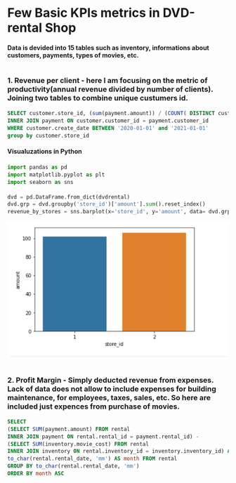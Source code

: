 # Few Basic KPIs metrics in DVD-rental Shop
#### Data is devided into 15 tables such as inventory, informations about customers, payments, types of movies, etc.

#
### 1. Revenue per client - here I am focusing on the metric of productivity(annual revenue divided by number of clients). Joining two tables to combine unique custumers id. 

```sql
SELECT customer.store_id, (sum(payment.amount)) / (COUNT( DISTINCT customer.customer_id)) FROM customer
INNER JOIN payment ON customer.customer_id = payment.customer_id
WHERE customer.create_date BETWEEN '2020-01-01' and '2021-01-01'
group by customer.store_id
```
#### Visualuzations in Python 
```py
import pandas as pd
import matplotlib.pyplot as plt
import seaborn as sns

dvd = pd.DataFrame.from_dict(dvdrental)
dvd.grp = dvd.groupby('store_id')['amount'].sum().reset_index()
revenue_by_stores = sns.barplot(x='store_id', y='amount', data= dvd.grp)
```
![plot](/revenue_per_store.PNG)
#
### 2. Profit Margin - Simply deducted revenue from expenses. Lack of data does not allow to include expenses for building maintenance, for employees, taxes, sales, etc. So here are included just expences from purchase of movies.



```sql
SELECT 
(SELECT SUM(payment.amount) FROM rental 
INNER JOIN payment ON rental.rental_id = payment.rental_id) -
(SELECT SUM(inventory.movie_cost) FROM rental
INNER JOIN inventory ON rental.inventory_id = inventory.inventory_id) AS Profit_Margin, 
to_char(rental.rental_date, 'mm') AS month FROM rental
GROUP BY to_char(rental.rental_date, 'mm') 
ORDER BY month ASC
```
